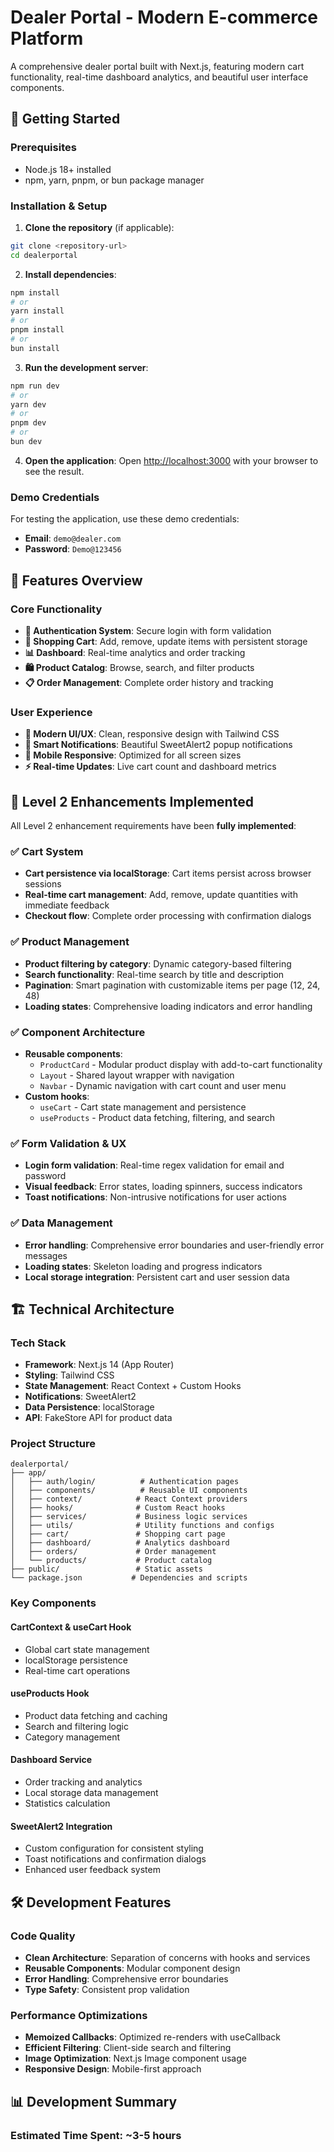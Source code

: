 # Dealer Portal - Modern E-commerce Platform

A comprehensive dealer portal built with Next.js, featuring modern cart functionality, real-time dashboard analytics, and beautiful user interface components.

## 🚀 Getting Started

### Prerequisites
- Node.js 18+ installed
- npm, yarn, pnpm, or bun package manager

### Installation & Setup

1. **Clone the repository** (if applicable):
```bash
git clone <repository-url>
cd dealerportal
```

2. **Install dependencies**:
```bash
npm install
# or
yarn install
# or
pnpm install
# or
bun install
```

3. **Run the development server**:
```bash
npm run dev
# or
yarn dev
# or
pnpm dev
# or
bun dev
```

4. **Open the application**:
Open [http://localhost:3000](http://localhost:3000) with your browser to see the result.

### Demo Credentials
For testing the application, use these demo credentials:
- **Email**: `demo@dealer.com`
- **Password**: `Demo@123456`

## 📱 Features Overview

### Core Functionality
- **🔐 Authentication System**: Secure login with form validation
- **🛒 Shopping Cart**: Add, remove, update items with persistent storage
- **📊 Dashboard**: Real-time analytics and order tracking
- **🛍️ Product Catalog**: Browse, search, and filter products
- **📋 Order Management**: Complete order history and tracking

### User Experience
- **🎨 Modern UI/UX**: Clean, responsive design with Tailwind CSS
- **🔔 Smart Notifications**: Beautiful SweetAlert2 popup notifications
- **📱 Mobile Responsive**: Optimized for all screen sizes
- **⚡ Real-time Updates**: Live cart count and dashboard metrics

## 🎯 Level 2 Enhancements Implemented

All Level 2 enhancement requirements have been **fully implemented**:

### ✅ **Cart System**
- **Cart persistence via localStorage**: Cart items persist across browser sessions
- **Real-time cart management**: Add, remove, update quantities with immediate feedback
- **Checkout flow**: Complete order processing with confirmation dialogs

### ✅ **Product Management**
- **Product filtering by category**: Dynamic category-based filtering
- **Search functionality**: Real-time search by title and description
- **Pagination**: Smart pagination with customizable items per page (12, 24, 48)
- **Loading states**: Comprehensive loading indicators and error handling

### ✅ **Component Architecture**
- **Reusable components**: 
  - `ProductCard` - Modular product display with add-to-cart functionality
  - `Layout` - Shared layout wrapper with navigation
  - `Navbar` - Dynamic navigation with cart count and user menu
- **Custom hooks**:
  - `useCart` - Cart state management and persistence
  - `useProducts` - Product data fetching, filtering, and search

### ✅ **Form Validation & UX**
- **Login form validation**: Real-time regex validation for email and password
- **Visual feedback**: Error states, loading spinners, success indicators
- **Toast notifications**: Non-intrusive notifications for user actions

### ✅ **Data Management**
- **Error handling**: Comprehensive error boundaries and user-friendly error messages
- **Loading states**: Skeleton loading and progress indicators
- **Local storage integration**: Persistent cart and user session data

## 🏗️ Technical Architecture

### Tech Stack
- **Framework**: Next.js 14 (App Router)
- **Styling**: Tailwind CSS
- **State Management**: React Context + Custom Hooks
- **Notifications**: SweetAlert2
- **Data Persistence**: localStorage
- **API**: FakeStore API for product data

### Project Structure
```
dealerportal/
├── app/
│   ├── auth/login/          # Authentication pages
│   ├── components/          # Reusable UI components
│   ├── context/            # React Context providers
│   ├── hooks/              # Custom React hooks
│   ├── services/           # Business logic services
│   ├── utils/              # Utility functions and configs
│   ├── cart/               # Shopping cart page
│   ├── dashboard/          # Analytics dashboard
│   ├── orders/             # Order management
│   └── products/           # Product catalog
├── public/                 # Static assets
└── package.json           # Dependencies and scripts
```

### Key Components

#### **CartContext & useCart Hook**
- Global cart state management
- localStorage persistence
- Real-time cart operations

#### **useProducts Hook**
- Product data fetching and caching
- Search and filtering logic
- Category management

#### **Dashboard Service**
- Order tracking and analytics
- Local storage data management
- Statistics calculation

#### **SweetAlert2 Integration**
- Custom configuration for consistent styling
- Toast notifications and confirmation dialogs
- Enhanced user feedback system

## 🛠️ Development Features

### Code Quality
- **Clean Architecture**: Separation of concerns with hooks and services
- **Reusable Components**: Modular component design
- **Error Handling**: Comprehensive error boundaries
- **Type Safety**: Consistent prop validation

### Performance Optimizations
- **Memoized Callbacks**: Optimized re-renders with useCallback
- **Efficient Filtering**: Client-side search and filtering
- **Image Optimization**: Next.js Image component usage
- **Responsive Design**: Mobile-first approach

## 📊 Development Summary

### **Estimated Time Spent: ~3-5 hours**

